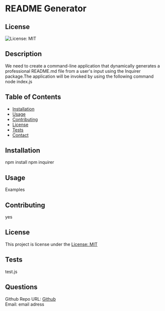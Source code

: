 
# README Generator
## License
![License: MIT](https://img.shields.io/badge/License-MIT-yellow.svg)
## Description
We need to create a command-line application that dynamically generates a professional README.md file from a user's input using the Inquirer package.The application will be invoked by using the following command node index.js
## Table of Contents
- [Installation](#installation)
- [Usage](#usage)
- [Contributing](#contributing)
- [License](#license)
- [Tests](#tests)
- [Contact](#contact)
## Installation
npm install npm inquirer
## Usage
Examples
## Contributing
yes
## License
This project is license under the [License: MIT](https://opensource.org/licenses/MIT)
## Tests
test.js
## Questions
Github Repo URL: [Github](https://github.com/0906)<br>
Email: email adress
 